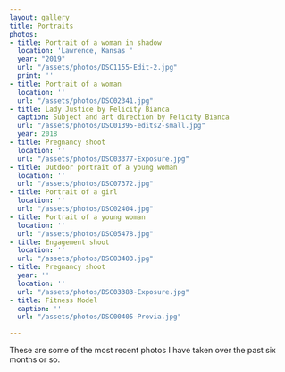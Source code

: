 ```yaml
---
layout: gallery
title: Portraits
photos:
- title: Portrait of a woman in shadow
  location: 'Lawrence, Kansas '
  year: "2019"
  url: "/assets/photos/DSC1155-Edit-2.jpg"
  print: ''
- title: Portrait of a woman
  location: ''
  url: "/assets/photos/DSC02341.jpg"
- title: Lady Justice by Felicity Bianca
  caption: Subject and art direction by Felicity Bianca
  url: "/assets/photos/DSC01395-edits2-small.jpg"
  year: 2018
- title: Pregnancy shoot
  location: ''
  url: "/assets/photos/DSC03377-Exposure.jpg"
- title: Outdoor portrait of a young woman
  location: ''
  url: "/assets/photos/DSC07372.jpg"
- title: Portrait of a girl
  location: ''
  url: "/assets/photos/DSC02404.jpg"
- title: Portrait of a young woman
  location: ''
  url: "/assets/photos/DSC05478.jpg"
- title: Engagement shoot
  location: ''
  url: "/assets/photos/DSC03403.jpg"
- title: Pregnancy shoot
  year: ''
  location: ''
  url: "/assets/photos/DSC03383-Exposure.jpg"
- title: Fitness Model
  caption: ''
  url: "/assets/photos/DSC00405-Provia.jpg"

---
```

<p>These are some of the most recent photos I have taken over the past six months or so.</p>
